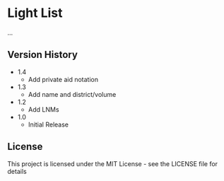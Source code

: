 # Light List

...
## Version History

* 1.4
    * Add private aid notation
* 1.3
    * Add name and district/volume
* 1.2
    * Add LNMs
* 1.0
    * Initial Release

## License

This project is licensed under the MIT License - see the LICENSE file for details

